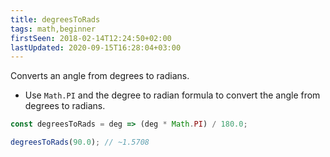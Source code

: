 ```yaml
---
title: degreesToRads
tags: math,beginner
firstSeen: 2018-02-14T12:24:50+02:00
lastUpdated: 2020-09-15T16:28:04+03:00
---
```


Converts an angle from degrees to radians.

- Use `Math.PI` and the degree to radian formula to convert the angle from degrees to radians.

```js
const degreesToRads = deg => (deg * Math.PI) / 180.0;
```

```js
degreesToRads(90.0); // ~1.5708
```